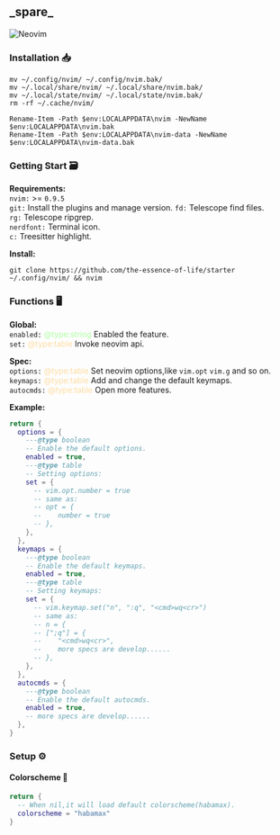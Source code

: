 ## \_spare\_  
![Neovim](https://img.shields.io/badge/NeoVim-%2357A143.svg?&style=for-the-badge&logo=neovim&logoColor=white)  
### Installation :inbox_tray:  

```shell
mv ~/.config/nvim/ ~/.config/nvim.bak/
mv ~/.local/share/nvim/ ~/.local/share/nvim.bak/
mv ~/.local/state/nvim/ ~/.local/state/nvim.bak/
rm -rf ~/.cache/nvim/
```

```pwsh
Rename-Item -Path $env:LOCALAPPDATA\nvim -NewName $env:LOCALAPPDATA\nvim.bak
Rename-Item -Path $env:LOCALAPPDATA\nvim-data -NewName $env:LOCALAPPDATA\nvim-data.bak
```
### Getting Start :card_file_box:  

**Requirements:**  
`nvim:` >= `0.9.5`  
`git:` Install the plugins and manage version.
`fd:` Telescope find files.  
`rg:` Telescope ripgrep.  
`nerdfont:` Terminal icon.  
`c:` Treesitter highlight.  

**Install:**  

```shell
git clone https://github.com/the-essence-of-life/starter ~/.config/nvim/ && nvim
```
### Functions :desktop_computer:  

**Global:**  
`enabled:` <font color=#aeffa2>@type:string</font> Enabled the feature.  
`set:` <font color=#ffdca2>@type:table</font> Invoke neovim api.  

**Spec:**  
`options:` <font color=#ffdca2>@type:table</font> Set neovim options,like `vim.opt` `vim.g` and so on.  
`keymaps:` <font color=#ffdca2>@type:table</font> Add and change the default keymaps.  
`autocmds:` <font color=#ffdca2>@type:table</font> Open more features.  

**Example:**  

```lua
return {
  options = {
    ---@type boolean
    -- Enable the default options.
    enabled = true,
    ---@type table
    -- Setting options:
    set = {
      -- vim.opt.number = true
      -- same as:
      -- opt = {
      --    number = true
      -- },
    },
  },
  keymaps = {
    ---@type boolean
    -- Enable the default keymaps.
    enabled = true,
    ---@type table
    -- Setting keymaps:
    set = {
      -- vim.keymap.set("n", ":q", "<cmd>wq<cr>")
      -- same as:
      -- n = {
      -- [";q"] = {
      --    "<cmd>wq<cr>",
      --    more specs are develop......
      -- },
    },
  },
  autocmds = {
    ---@type boolean
    -- Enable the default autocmds.
    enabled = true,
    -- more specs are develop......
  },
}
```

### Setup :gear:  
#### Colorscheme :rainbow:  

```lua
return {
  -- When nil,it will load default colorscheme(habamax).
  colorscheme = "habamax"
}
```
